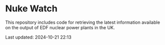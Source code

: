 # Nuke Watch

This repository includes code for retrieving the latest information available on the output of EDF nuclear power plants in the UK.

Last updated: 2024-10-21 22:13